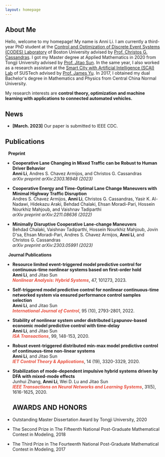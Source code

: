 ```yaml
---
layout: homepage
---
```


## About Me

Hello, welcome to my homepage! My name is Anni Li. I am currently a third-year PhD student at the [Control and Optimization of Discrete Event Systems (CODES) Laboratory](https://www.bu.edu/codes/people/) of Boston University advised by [Prof. Christos G. Cassandras](https://christosgcassandras.org/). I got my Master degree at Applied Mathematics in 2020 from Tongji University advised by [Prof. Jitao Sun](https://math.tongji.edu.cn/info/1122/8339.htm). In the same year, I also worked as a research assistant at the [Smart City with Artificial Intelligence (SCAI) Lab](https://jamesyu.me/scai/) of SUSTech advised by [Prof. James Yu](https://faculty.sustech.edu.cn/?tagid=yujq3&iscss=1&snapid=1&orderby=date&go=1). In 2017, I obtained my dual Bachelor's degree in Mathematics and Physics from Central China Normal University.

My research interests are  **control theory, optimization and machine learning with applications to connected automated vehicles.**

## News

- **[March. 2023]** Our paper is submitted to IEEE CDC.

## Publications
<h4 style="margin:0 10px 0;">Preprint</h4>

- **Cooperative Lane Changing in Mixed Traffic can be Robust to Human Driver Behavior**
  <br>
   **Anni Li**, Andres S. Chavez Armijos, and Christos G. Cassandras
  <br>
  <i>arXiv preprint arXiv:2303.16948 (2023)</i>
  <br>


- **Cooperative Energy and Time-Optimal Lane Change Maneuvers with Minimal Highway Traffic Disruption**
  <br>
   Andres S. Chavez Armijos, **Anni Li**, Christos G. Cassandras, Yasir K. Al-Nadawi, Hidekazu Araki, Behdad Chalaki, Ehsan Moradi-Pari, Hossein Nourkhiz Mahjoub, and Vaishnav Tadiparthi
  <br>
  <i>arXiv preprint arXiv:2211.08636 (2022)</i>
  <br>
 
- **Minimally Disruptive Cooperative Lane-change Maneuvers**
  <br>
   Behdad Chalaki, Vaishnav Tadiparthi, Hossein Nourkhiz Mahjoub, Jovin D'sa, Ehsan Moradi-Pari, Andres S. Chavez Armijos, **Anni Li**, and Christos G. Cassandras
  <br>
  <i>arXiv preprint arXiv:2303.05991 (2023)</i>
  <br>

<h4 style="margin:0 10px 0;">Journal Publications</h4>

- **Resource limited event-triggered model predictive control for continuous-time nonlinear systems based on first-order hold**
  <br>
   **Anni Li**, and Jitao Sun
  <br>
  <strong><i style="color:#e74d3c">Nonlinear Analysis: Hybrid Systems</i></strong>, 47, 101273, 2023. 
  <br>

- **Self-triggered model predictive control for nonlinear continuous-time networked system via ensured performance control samples selection**
  <br>
   **Anni Li**, and Jitao Sun
  <br>
  <strong><i style="color:#e74d3c">International Journal of Control</i></strong>, 95 (10), 2793-2801, 2022. 
  <br>
  
- **Stability of nonlinear system under distributed Lyapunov-based economic model predictive control with time-delay**
  <br>
   **Anni Li**, and Jitao Sun
  <br>
  <strong><i style="color:#e74d3c">ISA Transactions</i></strong>, 99, 148-153, 2020. 
  <br>
  
- **Robust event-triggered distributed min-max model predictive control of continuous-time non-linear systems**
  <br>
   **Anni Li**, and Jitao Sun
  <br>
  <strong><i style="color:#e74d3c">IET Control Theory & Applications</i></strong>, 14 (19), 3320-3329, 2020. 
  <br>
  
- **Stabilization of mode-dependent impulsive hybrid systems driven by DFA with mixed-mode effects**
  <br>
   Junhui Zhang, **Anni Li**, Wei D. Lu and Jitao Sun
  <br>
  <strong><i style="color:#e74d3c">IEEE Transactions on Neural Networks and Learning Systems</i></strong>, 31(5), 1616-1625, 2020.
  <br>
  
  ## AWARDS AND HONORS

- Outstanding Master Dissertation Award by Tongji University, 2020
- The Second Prize in The Fifteenth National Post-Graduate Mathematical Contest in Modeling, 2018
- The Third Prize in The Fourteenth National Post-Graduate Mathematical Contest in Modeling, 2017
